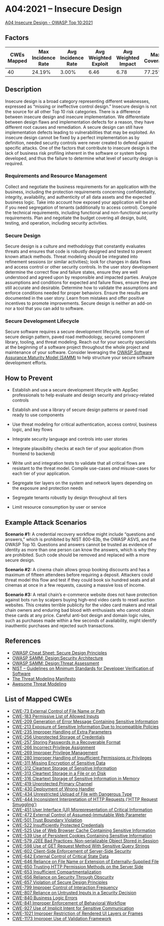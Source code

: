 # A04:2021 – Insecure Design

[A04 Insecure Design - OWASP Top 10:2021](https://owasp.org/Top10/A04_2021-Insecure_Design/)

## Factors

| CWEs Mapped | Max Incidence Rate | Avg Incidence Rate | Avg Weighted Exploit | Avg Weighted Impact | Max Coverage | Avg Coverage | Total Occurrences | Total CVEs  |
|-------------|--------------------|--------------------|----------------------|---------------------|--------------|--------------|-------------------|-------------|
| 40          | 24.19%             | 3.00%              | 6.46                 | 6.78                | 77.25%       | 42.51%       | 262,407           | 2,691       |

## Description

Insecure design is a broad category representing different weaknesses, expressed as “missing or ineffective control design.” Insecure design is not the source for all other Top 10 risk categories. There is a difference between insecure design and insecure implementation. We differentiate between design flaws and implementation defects for a reason, they have different root causes and remediation. A secure design can still have implementation defects leading to vulnerabilities that may be exploited. An insecure design cannot be fixed by a perfect implementation as by definition, needed security controls were never created to defend against specific attacks. One of the factors that contribute to insecure design is the lack of business risk profiling inherent in the software or system being developed, and thus the failure to determine what level of security design is required.

### Requirements and Resource Management

Collect and negotiate the business requirements for an application with the business, including the protection requirements concerning confidentiality, integrity, availability, and authenticity of all data assets and the expected business logic. Take into account how exposed your application will be and if you need segregation of tenants (additionally to access control). Compile the technical requirements, including functional and non-functional security requirements. Plan and negotiate the budget covering all design, build, testing, and operation, including security activities.

### Secure Design

Secure design is a culture and methodology that constantly evaluates threats and ensures that code is robustly designed and tested to prevent known attack methods. Threat modeling should be integrated into refinement sessions (or similar activities); look for changes in data flows and access control or other security controls. In the user story development determine the correct flow and failure states, ensure they are well understood and agreed upon by responsible and impacted parties. Analyze assumptions and conditions for expected and failure flows, ensure they are still accurate and desirable. Determine how to validate the assumptions and enforce conditions needed for proper behaviors. Ensure the results are documented in the user story. Learn from mistakes and offer positive incentives to promote improvements. Secure design is neither an add-on nor a tool that you can add to software.

### Secure Development Lifecycle

Secure software requires a secure development lifecycle, some form of secure design pattern, paved road methodology, secured component library, tooling, and threat modeling. Reach out for your security specialists at the beginning of a software project throughout the whole project and maintenance of your software. Consider leveraging the [OWASP Software Assurance Maturity Model (SAMM)](https://owaspsamm.org/) to help structure your secure software development efforts.

## How to Prevent

- Establish and use a secure development lifecycle with AppSec professionals to help evaluate and design security and privacy-related controls

- Establish and use a library of secure design patterns or paved road ready to use components

- Use threat modeling for critical authentication, access control, business logic, and key flows

- Integrate security language and controls into user stories

- Integrate plausibility checks at each tier of your application (from frontend to backend)

- Write unit and integration tests to validate that all critical flows are resistant to the threat model. Compile use-cases _and_ misuse-cases for each tier of your application.

- Segregate tier layers on the system and network layers depending on the exposure and protection needs

- Segregate tenants robustly by design throughout all tiers

- Limit resource consumption by user or service

## Example Attack Scenarios

**Scenario #1:** A credential recovery workflow might include “questions and answers,” which is prohibited by NIST 800-63b, the OWASP ASVS, and the OWASP Top 10. Questions and answers cannot be trusted as evidence of identity as more than one person can know the answers, which is why they are prohibited. Such code should be removed and replaced with a more secure design.

**Scenario #2:** A cinema chain allows group booking discounts and has a maximum of fifteen attendees before requiring a deposit. Attackers could threat model this flow and test if they could book six hundred seats and all cinemas at once in a few requests, causing a massive loss of income.

**Scenario #3:** A retail chain’s e-commerce website does not have protection against bots run by scalpers buying high-end video cards to resell auction websites. This creates terrible publicity for the video card makers and retail chain owners and enduring bad blood with enthusiasts who cannot obtain these cards at any price. Careful anti-bot design and domain logic rules, such as purchases made within a few seconds of availability, might identify inauthentic purchases and rejected such transactions.

## References

- [OWASP Cheat Sheet: Secure Design Principles](https://owasp.org/Top10/A04_2021-Insecure_Design/Coming%20Soon)
- [OWASP SAMM: Design:Security Architecture](https://owaspsamm.org/model/design/security-architecture/)
- [OWASP SAMM: Design:Threat Assessment](https://owaspsamm.org/model/design/threat-assessment/)
- [NIST – Guidelines on Minimum Standards for Developer Verification of Software](https://www.nist.gov/publications/guidelines-minimum-standards-developer-verification-software)
- [The Threat Modeling Manifesto](https://threatmodelingmanifesto.org/)
- [Awesome Threat Modeling](https://github.com/hysnsec/awesome-threat-modelling)

## List of Mapped CWEs

- [CWE-73 External Control of File Name or Path](https://cwe.mitre.org/data/definitions/73.html)
- [CWE-183 Permissive List of Allowed Inputs](https://cwe.mitre.org/data/definitions/183.html)
- [CWE-209 Generation of Error Message Containing Sensitive Information](https://cwe.mitre.org/data/definitions/209.html)
- [CWE-213 Exposure of Sensitive Information Due to Incompatible Policies](https://cwe.mitre.org/data/definitions/213.html)
- [CWE-235 Improper Handling of Extra Parameters](https://cwe.mitre.org/data/definitions/235.html)
- [CWE-256 Unprotected Storage of Credentials](https://cwe.mitre.org/data/definitions/256.html)
- [CWE-257 Storing Passwords in a Recoverable Format](https://cwe.mitre.org/data/definitions/257.html)
- [CWE-266 Incorrect Privilege Assignment](https://cwe.mitre.org/data/definitions/266.html)
- [CWE-269 Improper Privilege Management](https://cwe.mitre.org/data/definitions/269.html)
- [CWE-280 Improper Handling of Insufficient Permissions or Privileges](https://cwe.mitre.org/data/definitions/280.html)
- [CWE-311 Missing Encryption of Sensitive Data](https://cwe.mitre.org/data/definitions/311.html)
- [CWE-312 Cleartext Storage of Sensitive Information](https://cwe.mitre.org/data/definitions/312.html)
- [CWE-313 Cleartext Storage in a File or on Disk](https://cwe.mitre.org/data/definitions/313.html)
- [CWE-316 Cleartext Storage of Sensitive Information in Memory](https://cwe.mitre.org/data/definitions/316.html)
- [CWE-419 Unprotected Primary Channel](https://cwe.mitre.org/data/definitions/419.html)
- [CWE-430 Deployment of Wrong Handler](https://cwe.mitre.org/data/definitions/430.html)
- [CWE-434 Unrestricted Upload of File with Dangerous Type](https://cwe.mitre.org/data/definitions/434.html)
- [CWE-444 Inconsistent Interpretation of HTTP Requests ('HTTP Request Smuggling')](https://cwe.mitre.org/data/definitions/444.html)
- [CWE-451 User Interface (UI) Misrepresentation of Critical Information](https://cwe.mitre.org/data/definitions/451.html)
- [CWE-472 External Control of Assumed-Immutable Web Parameter](https://cwe.mitre.org/data/definitions/472.html)
- [CWE-501 Trust Boundary Violation](https://cwe.mitre.org/data/definitions/501.html)
- [CWE-522 Insufficiently Protected Credentials](https://cwe.mitre.org/data/definitions/522.html)
- [CWE-525 Use of Web Browser Cache Containing Sensitive Information](https://cwe.mitre.org/data/definitions/525.html)
- [CWE-539 Use of Persistent Cookies Containing Sensitive Information](https://cwe.mitre.org/data/definitions/539.html)
- [CWE-579 J2EE Bad Practices: Non-serializable Object Stored in Session](https://cwe.mitre.org/data/definitions/579.html)
- [CWE-598 Use of GET Request Method With Sensitive Query Strings](https://cwe.mitre.org/data/definitions/598.html)
- [CWE-602 Client-Side Enforcement of Server-Side Security](https://cwe.mitre.org/data/definitions/602.html)
- [CWE-642 External Control of Critical State Data](https://cwe.mitre.org/data/definitions/642.html)
- [CWE-646 Reliance on File Name or Extension of Externally-Supplied File](https://cwe.mitre.org/data/definitions/646.html)
- [CWE-650 Trusting HTTP Permission Methods on the Server Side](https://cwe.mitre.org/data/definitions/650.html)
- [CWE-653 Insufficient Compartmentalization](https://cwe.mitre.org/data/definitions/653.html)
- [CWE-656 Reliance on Security Through Obscurity](https://cwe.mitre.org/data/definitions/656.html)
- [CWE-657 Violation of Secure Design Principles](https://cwe.mitre.org/data/definitions/657.html)
- [CWE-799 Improper Control of Interaction Frequency](https://cwe.mitre.org/data/definitions/799.html)
- [CWE-807 Reliance on Untrusted Inputs in a Security Decision](https://cwe.mitre.org/data/definitions/807.html)
- [CWE-840 Business Logic Errors](https://cwe.mitre.org/data/definitions/840.html)
- [CWE-841 Improper Enforcement of Behavioral Workflow](https://cwe.mitre.org/data/definitions/841.html)
- [CWE-927 Use of Implicit Intent for Sensitive Communication](https://cwe.mitre.org/data/definitions/927.html)
- [CWE-1021 Improper Restriction of Rendered UI Layers or Frames](https://cwe.mitre.org/data/definitions/1021.html)
- [CWE-1173 Improper Use of Validation Framework](https://cwe.mitre.org/data/definitions/1173.html)